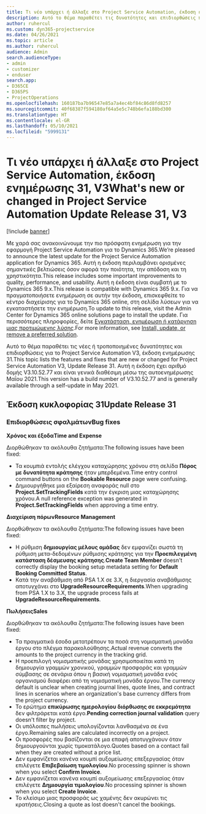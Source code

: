 ```yaml
---
title: Τι νέο υπάρχει ή άλλαξε στο Project Service Automation, έκδοση ενημέρωσης 31, V3
description: Αυτό το θέμα παραθέτει τις δυνατότητες και επιδιορθώσεις που είναι διαθέσιμες στο Project Service Automation, έκδοση ενημέρωσης 31, V3.
author: ruhercul
ms.custom: dyn365-projectservice
ms.date: 04/26/2021
ms.topic: article
ms.author: ruhercul
audience: Admin
search.audienceType:
- admin
- customizer
- enduser
search.app:
- D365CE
- D365PS
- ProjectOperations
ms.openlocfilehash: 160187ba7b96547e85a7a4ec4bf84c86d8fd8257
ms.sourcegitcommit: 40f68387f594180af64a5e5c748b6efa188bd300
ms.translationtype: HT
ms.contentlocale: el-GR
ms.lasthandoff: 05/10/2021
ms.locfileid: "5999131"
---
```

# <a name="whats-new-or-changed-in-project-service-automation-update-release-31-v3"></a><span data-ttu-id="52050-103">Τι νέο υπάρχει ή άλλαξε στο Project Service Automation, έκδοση ενημέρωσης 31, V3</span><span class="sxs-lookup"><span data-stu-id="52050-103">What's new or changed in Project Service Automation Update Release 31, V3</span></span>

[!include [banner](../includes/psa-now-project-operations.md)]

<span data-ttu-id="52050-104">Με χαρά σας ανακοινώνουμε την πιο πρόσφατη ενημέρωση για την εφαρμογή Project Service Automation για το Dynamics 365.</span><span class="sxs-lookup"><span data-stu-id="52050-104">We’re pleased to announce the latest update for the Project Service Automation application for Dynamics 365.</span></span> <span data-ttu-id="52050-105">Αυτή η έκδοση περιλαμβάνει ορισμένες σημαντικές βελτιώσεις όσον αφορά την ποιότητα, την απόδοση και τη χρηστικότητα.</span><span class="sxs-lookup"><span data-stu-id="52050-105">This release includes some important improvements to quality, performance, and usability.</span></span> <span data-ttu-id="52050-106">Αυτή η έκδοση είναι συμβατή με το Dynamics 365 9.x.</span><span class="sxs-lookup"><span data-stu-id="52050-106">This release is compatible with Dynamics 365 9.x.</span></span> <span data-ttu-id="52050-107">Για να πραγματοποιήσετε ενημέρωση σε αυτήν την έκδοση, επισκεφθείτε το κέντρο διαχείρισης για το Dynamics 365 online, στη σελίδα λύσεων για να εγκαταστήσετε την ενημέρωση.</span><span class="sxs-lookup"><span data-stu-id="52050-107">To update to this release, visit the Admin Center for Dynamics 365 online solutions page to install the update.</span></span> <span data-ttu-id="52050-108">Για περισσότερες πληροφορίες, δείτε [Εγκατάσταση, ενημέρωση ή κατάργηση μιας προτιμώμενης λύσης](/power-platform/admin/install-remove-preferred-solution).</span><span class="sxs-lookup"><span data-stu-id="52050-108">For more information, see [Install, update, or remove a preferred solution](/power-platform/admin/install-remove-preferred-solution).</span></span>

<span data-ttu-id="52050-109">Αυτό το θέμα παραθέτει τις νέες ή τροποποιημένες δυνατότητες και επιδιορθώσεις για το Project Service Automation V3, έκδοση ενημέρωσης 31.</span><span class="sxs-lookup"><span data-stu-id="52050-109">This topic lists the features and fixes that are new or changed for Project Service Automation V3, Update Release 31.</span></span> <span data-ttu-id="52050-110">Αυτή η έκδοση έχει αριθμό δομής V3.10.52.77 και είναι γενικά διαθέσιμη μέσω της αυτοενημέρωσης Μαΐου 2021.</span><span class="sxs-lookup"><span data-stu-id="52050-110">This version has a build number of V3.10.52.77 and is generally available through a self-update in May 2021.</span></span>

## <a name="update-release-31"></a><span data-ttu-id="52050-111">Έκδοση κυκλοφορίας 31</span><span class="sxs-lookup"><span data-stu-id="52050-111">Update Release 31</span></span>

### <a name="bug-fixes"></a><span data-ttu-id="52050-112">Επιδιορθώσεις σφαλμάτων</span><span class="sxs-lookup"><span data-stu-id="52050-112">Bug fixes</span></span>

<span data-ttu-id="52050-113">**Χρόνος και έξοδα**</span><span class="sxs-lookup"><span data-stu-id="52050-113">**Time and Expense**</span></span>

<span data-ttu-id="52050-114">Διορθώθηκαν τα ακόλουθα ζητήματα:</span><span class="sxs-lookup"><span data-stu-id="52050-114">The following issues have been fixed:</span></span>

- <span data-ttu-id="52050-115">Τα κουμπιά εντολής ελέγχου καταχώρησης χρόνου στη σελίδα **Πόρος με δυνατότητα κράτησης** ήταν μπερδεμένα.</span><span class="sxs-lookup"><span data-stu-id="52050-115">Time entry control command buttons on the **Bookable Resource** page were confusing.</span></span>
- <span data-ttu-id="52050-116">Δημιουργήθηκε μια εξαίρεση αναφοράς null στο **Project.SetTrackingFields** κατά την έγκριση μιας καταχώρησης χρόνου.</span><span class="sxs-lookup"><span data-stu-id="52050-116">A null reference exception was generated in **Project.SetTrackingFields** when approving a time entry.</span></span>

<span data-ttu-id="52050-117">**Διαχείριση πόρων**</span><span class="sxs-lookup"><span data-stu-id="52050-117">**Resource Management**</span></span>

<span data-ttu-id="52050-118">Διορθώθηκαν τα ακόλουθα ζητήματα:</span><span class="sxs-lookup"><span data-stu-id="52050-118">The following issues have been fixed:</span></span>

- <span data-ttu-id="52050-119">Η ρύθμιση **δημιουργίας μέλους ομάδας** δεν εμφανίζει σωστά τη ρύθμιση μετα-δεδομένων ρύθμισης κράτησης για την **Προεπιλεγμένη κατάσταση δέσμευσης κράτησης**.</span><span class="sxs-lookup"><span data-stu-id="52050-119">**Create Team Member** doesn't correctly display the booking setup metadata setting for **Default Booking Committed Status**.</span></span>
- <span data-ttu-id="52050-120">Κατά την αναβάθμιση από PSA 1.X σε 3.X, η διεργασία αναβάθμισης αποτυγχάνει στο **UpgradeResourceRequirements**.</span><span class="sxs-lookup"><span data-stu-id="52050-120">When upgrading from PSA 1.X to 3.X, the upgrade process fails at **UpgradeResourceRequirements**.</span></span>


<span data-ttu-id="52050-121">**Πωλήσεις**</span><span class="sxs-lookup"><span data-stu-id="52050-121">**Sales**</span></span>

<span data-ttu-id="52050-122">Διορθώθηκαν τα ακόλουθα ζητήματα:</span><span class="sxs-lookup"><span data-stu-id="52050-122">The following issues have been fixed:</span></span>

- <span data-ttu-id="52050-123">Τα πραγματικά έσοδα μετατρέπουν τα ποσά στη νομισματική μονάδα έργου στο πλέγμα παρακολούθησης.</span><span class="sxs-lookup"><span data-stu-id="52050-123">Actual revenue converts the amounts to the project currency in the tracking grid.</span></span>
- <span data-ttu-id="52050-124">Η προεπιλογή νομισματικής μονάδας χρησιμοποιείται κατά τη δημιουργία γραμμών χρονικού, γραμμών προσφοράς και γραμμών σύμβασης σε σενάρια όπου η βασική νομισματική μονάδα ενός οργανισμού διαφέρει από τη νομισματική μονάδα έργου.</span><span class="sxs-lookup"><span data-stu-id="52050-124">The currency default is unclear when creating journal lines, quote lines, and contract lines in scenarios where an organization's base currency differs from the project currency.</span></span>
- <span data-ttu-id="52050-125">Το ερώτημα **επικύρωσης ημερολογίου διόρθωσης σε εκκρεμότητα** δεν φιλτράρεται κατά έργο.</span><span class="sxs-lookup"><span data-stu-id="52050-125">**Pending correction journal validation** query doesn't filter by project.</span></span>
- <span data-ttu-id="52050-126">Οι υπόλοιπες πωλήσεις υπολογίζονται λανθασμένα σε ένα έργο.</span><span class="sxs-lookup"><span data-stu-id="52050-126">Remaining sales are calculated incorrectly on a project.</span></span>
- <span data-ttu-id="52050-127">Οι προσφορές που βασίζονται σε μια επαφή αποτυγχάνουν όταν δημιουργούνται χωρίς τιμοκατάλογο.</span><span class="sxs-lookup"><span data-stu-id="52050-127">Quotes based on a contact fail when they are created without a price list.</span></span>
- <span data-ttu-id="52050-128">Δεν εμφανίζεται κανένα κουμπί αυξομείωσης επεξεργασίας όταν επιλέγετε **Επιβεβαίωση τιμολογίου**.</span><span class="sxs-lookup"><span data-stu-id="52050-128">No processing spinner is shown when you select **Confirm Invoice**.</span></span>
- <span data-ttu-id="52050-129">Δεν εμφανίζεται κανένα κουμπί αυξομείωσης επεξεργασίας όταν επιλέγετε **Δημιουργία τιμολογίου**.</span><span class="sxs-lookup"><span data-stu-id="52050-129">No processing spinner is shown when you select **Create Invoice**.</span></span>
- <span data-ttu-id="52050-130">Το κλείσιμο μιας προσφοράς ως χαμένης δεν ακυρώνει τις κρατήσεις.</span><span class="sxs-lookup"><span data-stu-id="52050-130">Closing a quote as lost doesn't cancel the bookings.</span></span>







